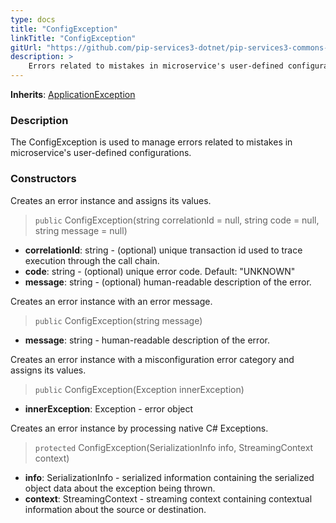 ```yaml
---
type: docs
title: "ConfigException"
linkTitle: "ConfigException"
gitUrl: "https://github.com/pip-services3-dotnet/pip-services3-commons-dotnet"
description: >
    Errors related to mistakes in microservice's user-defined configurations.
---
```


**Inherits**: [ApplicationException](../application_exception)

### Description

The ConfigException is used to manage errors related to mistakes in microservice's user-defined configurations. 

### Constructors
Creates an error instance and assigns its values.

> `public` ConfigException(string correlationId = null, string code = null, string message = null)

- **correlationId**: string - (optional) unique transaction id used to trace execution through the call chain.
- **code**: string - (optional) unique error code. Default: "UNKNOWN"
- **message**: string - (optional) human-readable description of the error.


Creates an error instance with an error message.

> `public` ConfigException(string message)

- **message**: string - human-readable description of the error.


Creates an error instance with a misconfiguration error category and assigns its values.

> `public` ConfigException(Exception innerException)

- **innerException**: Exception - error object


Creates an error instance by processing native C# Exceptions.

> `protected` ConfigException(SerializationInfo info, StreamingContext context)

- **info**: SerializationInfo - serialized information containing the serialized object data about the exception being thrown.
- **context**: StreamingContext - streaming context containing contextual information about the source or destination.
